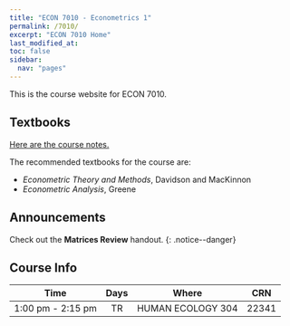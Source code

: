 ```yaml
---
title: "ECON 7010 - Econometrics 1"
permalink: /7010/
excerpt: "ECON 7010 Home"
last_modified_at:
toc: false
sidebar:
  nav: "pages"
---
```


This is the course website for ECON 7010.

## Textbooks
[Here are the course notes.](https://rtgodwin.com/econometrics1.pdf)

The recommended textbooks for the course are:

* *Econometric Theory and Methods*, Davidson and MacKinnon
* *Econometric Analysis*, Greene

## Announcements

Check out the **Matrices Review** handout.
{: .notice--danger}

<!-- **The first assignment** is due on September 21st. You need to use RStudio. Do [computer lab 1](https://rtgodwin.com/3040/lab1/), watch the [video for computer lab 1](https://www.youtube.com/watch?v=CXToeZnajco), and make sure you can install and use RStudio well before September 21st.
{: .notice--danger}
-->

## Course Info

| Time              | Days          | Where                  | CRN   |
| :---------------: | :-----------: | :--------------------: | :---: |
| 1:00 pm - 2:15 pm | TR            | HUMAN ECOLOGY 304 | 22341 |
